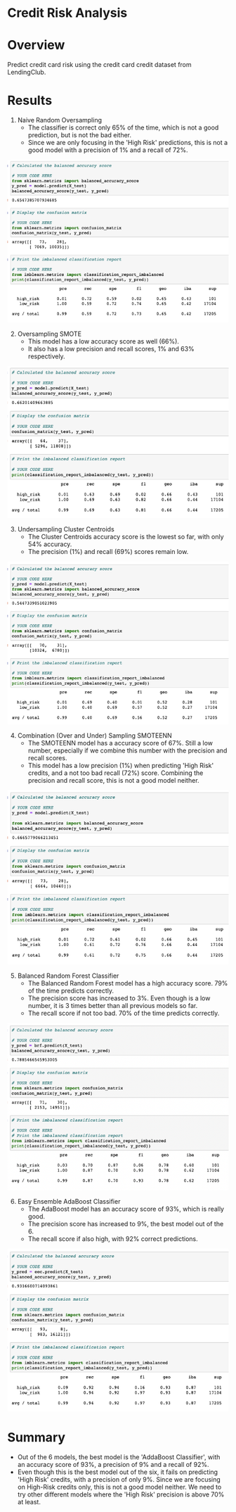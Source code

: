 # Credit Risk Analysis

# Overview
Predict credit card risk using the credit card credit dataset from LendingClub.

# Results
1. Naive Random Oversampling
   - The classifier is correct only 65% of the time, which is not a good prediction, but is not the bad either.
   - Since we are only focusing in the 'High Risk' predictions, this is not a good model with a precision of 1% and a recall of 72%.

<img src='https://github.com/juliomeza/Credit_Risk_Analysis/blob/main/screenshots/1-NaiveRandomOversampling.png'>

2. Oversampling SMOTE
   - This model has a low accuracy score as well (66%).
   - It also has a low precision and recall scores, 1% and 63% respectively.

<img src='https://github.com/juliomeza/Credit_Risk_Analysis/blob/main/screenshots/2-OversamplingSMOTE.png'>

3. Undersampling Cluster Centroids
   - The Cluster Centroids accuracy score is the lowest so far, with only 54% accuracy.
   - The precision (1%) and recall (69%) scores remain low.

<img src='https://github.com/juliomeza/Credit_Risk_Analysis/blob/main/screenshots/3-UndersamplingClusterCentroids.png'>

4. Combination (Over and Under) Sampling SMOTEENN
   - The SMOTEENN model has a accuracy score of 67%. Still a low number, especially if we combine this number with the precision and recall scores.
   - This model has a low precision (1%) when predicting 'High Risk' credits, and a not too bad recall (72%) score. Combining the precision and recall score, this is not a good model neither.

<img src='https://github.com/juliomeza/Credit_Risk_Analysis/blob/main/screenshots/4-SMOTEENN.png'>

5. Balanced Random Forest Classifier
   - The Balanced Random Forest model has a high accuracy score. 79% of the time predicts correctly.
   - The precision score has increased to 3%. Even though is a low number, it is 3 times better than all previous models so far.
   - The recall score if not too bad. 70% of the time predicts correctly.

<img src='https://github.com/juliomeza/Credit_Risk_Analysis/blob/main/screenshots/5-BalancedRandomForestClassifier.png'>

6. Easy Ensemble AdaBoost Classifier
   - The AdaBoost model has an accuracy score of 93%, which is really good.
   - The precision score has increased to 9%, the best model out of the 6.
   - The recall score if also high, with 92% correct predictions.

<img src='https://github.com/juliomeza/Credit_Risk_Analysis/blob/main/screenshots/6-EasyEnsembleAdaBoostClassifier.png'>

# Summary
- Out of the 6 models, the best model is the 'AddaBoost Classifier', with an accuracy score of 93%, a precision of 9% and a recall of 92%.
- Even though this is the best model out of the six, it fails on predicting 'High Risk' credits, with a precision of only 9%. Since we are focusing on High-Risk credits only, this is not a good model neither. We need to try other different models where the 'High Risk' precision is above 70% at least.

